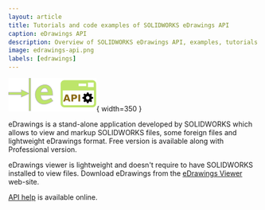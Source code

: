 ```yaml
---
layout: article
title: Tutorials and code examples of SOLIDWORKS eDrawings API
caption: eDrawings API
description: Overview of SOLIDWORKS eDrawings API, examples, tutorials and code snippets
image: edrawings-api.png
labels: [edrawings]
---
```

![eDrawings API](edrawings-api.svg){ width=350 }

eDrawings is a stand-alone application developed by SOLIDWORKS which allows to view and markup SOLIDWORKS files, some foreign files and lightweight eDrawings format. Free version is available along with Professional version.

eDrawings viewer is lightweight and doesn't require to have SOLIDWORKS installed to view files. Download eDrawings from the [eDrawings Viewer](https://www.edrawingsviewer.com) web-site.

[API help](http://help.solidworks.com/2016/english/api/SWHelp_List.html?id=910f478a27674aea9e7869b31a3f9252) is available online.
